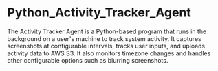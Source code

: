 # Python_Activity_Tracker_Agent
The Activity Tracker Agent is a Python-based program that runs in the background on a user's machine to track system activity. It captures screenshots at configurable intervals, tracks user inputs, and uploads activity data to AWS S3. It also monitors timezone changes and handles other configurable options such as blurring screenshots.
